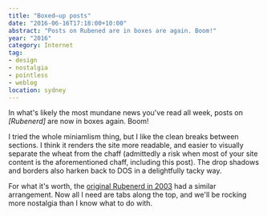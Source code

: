 ```yaml
---
title: "Boxed–up posts"
date: "2016-06-16T17:18:00+10:00"
abstract: "Posts on Rubened are in boxes are again. Boom!"
year: "2016"
category: Internet
tag:
- design
- nostalgia
- pointless
- weblog
location: sydney
---
```

In what's likely the most mundane news you've read all week, posts on *[Rubenerd]* are now in boxes again. Boom!

I tried the whole miniamlism thing, but I like the clean breaks between sections. I think it renders the site more readable, and easier to visually separate the wheat from the chaff (admittedly a risk when most of your site content is the aforementioned chaff, including this post). The drop shadows and borders also harken back to DOS in a delightfully tacky way.

For what it's worth, the [original Rubenerd in 2003] had a similar arrangement. Now all I need are tabs along the top, and we'll be rocking more nostalgia than I know what to do with.

[Rubénerd]: https://rubenerd.com/
[original Rubenerd in 2003]: https://web.archive.org/web/20031118200430/http://www.rubenerd.com/

